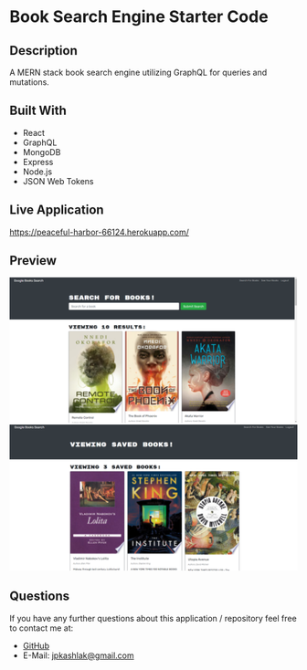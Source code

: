 # Book Search Engine Starter Code
## Description
A MERN stack book search engine utilizing GraphQL for queries and mutations.
## Built With
* React
* GraphQL
* MongoDB
* Express
* Node.js
* JSON Web Tokens
## Live Application
https://peaceful-harbor-66124.herokuapp.com/
## Preview
![Book Search 1](./client/src/assets/images/screenshot1.png)
![Book Search 2](./client/src/assets/images/screenshot2.png)
## Questions
If you have any further questions about this application / repository feel free to contact me at: 
* [GitHub](https://github.com/jpkashlak)
* E-Mail: jpkashlak@gmail.com